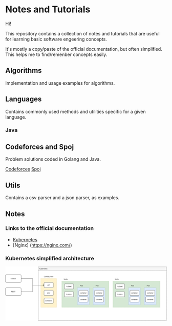 # Notes and Tutorials

Hi!

This repository contains a collection of notes and tutorials that are useful for learning basic software engeering concepts.

It's mostly a copy/paste of the official documentation, but often simplified. This helps me to find/remenber concepts easily.

## Algorithms

Implementation and usage examples for algorithms.

## Languages

Contains commonly used methods and utilities specific for a given language.

### Java

## Codeforces and Spoj

Problem solutions coded in Golang and Java. 

[Codeforces](https://codeforces.com/)
[Spoj](https://www.spoj.com/)

## Utils

Contains a csv parser and a json parser, as examples.

## Notes

### Links to the official documentation
- [Kubernetes](https://kubernetes.io/)
- [Nginx] (https://nginx.com/)

### Kubernetes simplified architecture

![Kubernetes simplified architecture](./Kubernetes/img/k8s.png)